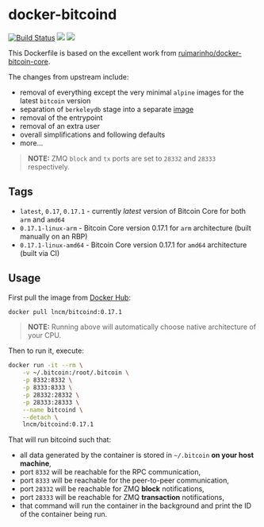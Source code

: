 # docker-bitcoind

[![Build Status](https://travis-ci.com/lncm/docker-bitcoind.svg?branch=0.17.1)](https://travis-ci.com/lncm/docker-berkeleydb) ![](https://img.shields.io/microbadger/image-size/lncm/berkeleydb/0.17.1.svg?style=flat) ![](https://img.shields.io/docker/pulls/lncm/berkeleydb.svg?style=flat)

This Dockerfile is based on the excellent work from [ruimarinho/docker-bitcoin-core](https://github.com/ruimarinho/docker-bitcoin-core/). 

The changes from upstream include:

* removal of everything except the very minimal `alpine` images for the latest `bitcoin` version
* separation of `berkeleydb` stage into a separate [image]
* removal of the entrypoint
* removal of an extra user
* overall simplifications and following defaults
* more…

[image]: https://hub.docker.com/r/lncm/berkeleydb

> **NOTE:** ZMQ `block` and `tx` ports are set to `28332` and `28333` respectively. 


## Tags

* `latest`, `0.17`, `0.17.1` - currently _latest_ version of Bitcoin Core for both `arm` and `amd64`
* `0.17.1-linux-arm` - Bitcoin Core version 0.17.1 for `arm` architecture (built manually on an RBP)
* `0.17.1-linux-amd64` - Bitcoin Core version 0.17.1 for `amd64` architecture (built via CI)


## Usage

First pull the image from [Docker Hub]:

```bash
docker pull lncm/bitcoind:0.17.1 
```

> **NOTE:** Running above will automatically choose native architecture of your CPU.

[Docker Hub]: https://hub.docker.com/r/lncm/bitcoind

Then to run it, execute:

```bash
docker run -it --rm \
    -v ~/.bitcoin:/root/.bitcoin \
    -p 8332:8332 \
    -p 8333:8333 \
    -p 28332:28332 \
    -p 28333:28333 \
    --name bitcoind \
    --detach \
    lncm/bitcoind:0.17.1
```

That will run bitcoind such that:

* all data generated by the container is stored in `~/.bitcoin` **on your host machine**,
* port `8332` will be reachable for the RPC communication,
* port `8333` will be reachable for the peer-to-peer communication,
* port `28332` will be reachable for ZMQ **block** notifications,
* port `28333` will be reachable for ZMQ **transaction** notifications,
* that command will run the container in the background and print the ID of the container being run.
